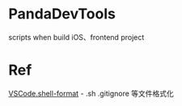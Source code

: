 # PandaDevTools
scripts when build iOS、frontend project

# Ref

[VSCode.shell-format](https://marketplace.visualstudio.com/items?itemName=foxundermoon.shell-format) - .sh  .gitignore 等文件格式化

